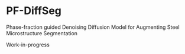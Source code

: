 # PF-DiffSeg
Phase-fraction guided Denoising Diffusion Model for Augmenting Steel Microstructure Segmentation

Work-in-progress
